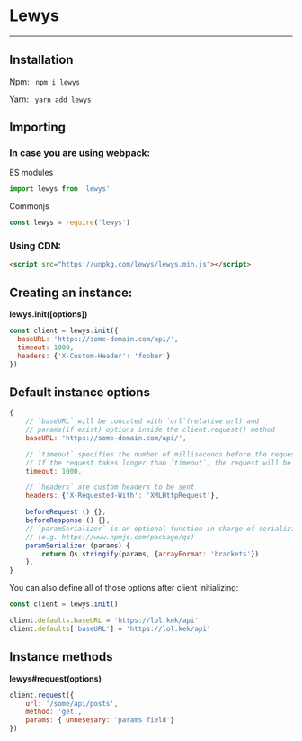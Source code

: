# Lewys
---------------

## Installation
Npm:  `  npm i lewys  `

Yarn:  `  yarn add lewys  `

## Importing
### In case you are using webpack:
ES modules
```js 
import lewys from 'lewys'
```
Commonjs
```js 
const lewys = require('lewys')
```

### Using CDN:
```html
<script src="https://unpkg.com/lewys/lewys.min.js"></script>
```

## Creating an instance:
**lewys.init([options])**
```js 
const client = lewys.init({
  baseURL: 'https://some-domain.com/api/',
  timeout: 1000,
  headers: {'X-Custom-Header': 'foobar'}
})
```


## Default instance options
```js
{
    // `baseURL` will be concated with `url`(relative url) and
    // params(if exist) options inside the client.request() method
    baseURL: 'https://some-domain.com/api/',

    // `timeout` specifies the number of milliseconds before the request times out.
    // If the request takes longer than `timeout`, the request will be aborted(u get an uncougth rejected promise).
    timeout: 1000,

    // `headers` are custom headers to be sent
    headers: {'X-Requested-With': 'XMLHttpRequest'},

    beforeRequest () {},
    beforeResponse () {},
    // `paramSerializer` is an optional function in charge of serializing `params`
    // (e.g. https://www.npmjs.com/package/qs)
    paramSerializer (params) {
        return Qs.stringify(params, {arrayFormat: 'brackets'})
    },
}
```

You can also define all of those options after client initializing:
```js
const client = lewys.init()

client.defaults.baseURL = 'https://lol.kek/api'
client.defaults['baseURL'] = 'https://lol.kek/api'
```


## Instance methods
**lewys#request(options)**
```js
client.request({
    url: '/some/api/posts',
    method: 'get',
    params: { unnesesary: 'params field'}
})
```
